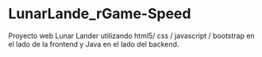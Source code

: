 # LunarLande_rGame-Speed
Proyecto web Lunar Lander utilizando html5/ css / javascript / bootstrap en el lado de la frontend y Java en el lado del backend.
